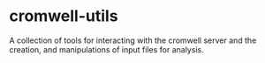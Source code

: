 # cromwell-utils


A collection of tools for interacting with the cromwell server and the creation, and manipulations of input files for analysis.

